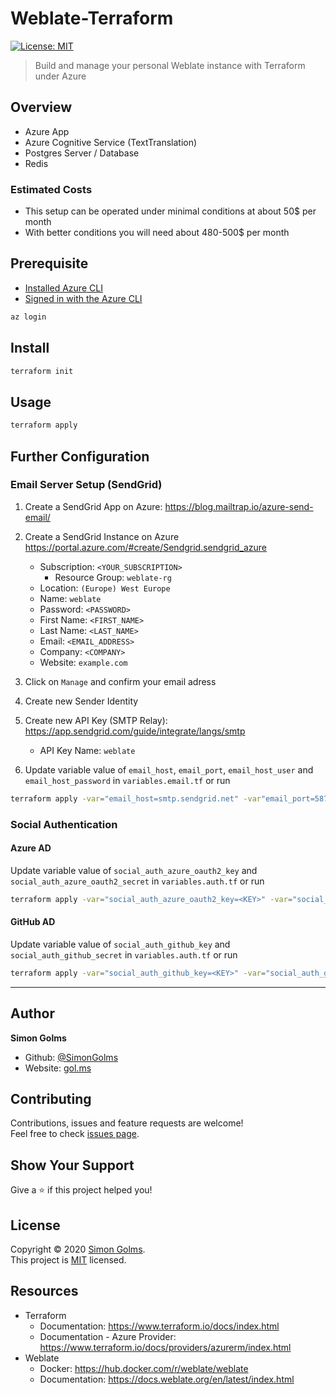 # Weblate-Terraform <!-- omit in toc -->

<p>
  <a href="#" target="_blank">
    <img alt="License: MIT" src="https://img.shields.io/badge/License-MIT-yellow.svg" />
  </a>
</p>

> Build and manage your personal Weblate instance with Terraform under Azure

## Overview

- Azure App
- Azure Cognitive Service (TextTranslation)
- Postgres Server / Database
- Redis

### Estimated Costs

- This setup can be operated under minimal conditions at about 50\$ per month
- With better conditions you will need about 480-500\$ per month

## Prerequisite

- [Installed Azure CLI](https://docs.microsoft.com/en-us/cli/azure/install-azure-cli)
- [Signed in with the Azure CLI](https://docs.microsoft.com/en-us/cli/azure/authenticate-azure-cli)

```sh
az login
```

## Install

```sh
terraform init
```

## Usage

```sh
terraform apply
```

## Further Configuration

### Email Server Setup (SendGrid)

1. Create a SendGrid App on Azure: https://blog.mailtrap.io/azure-send-email/
1. Create a SendGrid Instance on Azure https://portal.azure.com/#create/Sendgrid.sendgrid_azure

   - Subscription: `<YOUR_SUBSCRIPTION>`
     - Resource Group: `weblate-rg`
   - Location: `(Europe) West Europe`
   - Name: `weblate`
   - Password: `<PASSWORD>`
   - First Name: `<FIRST_NAME>`
   - Last Name: `<LAST_NAME>`
   - Email: `<EMAIL_ADDRESS>`
   - Company: `<COMPANY>`
   - Website: `example.com`

1. Click on `Manage` and confirm your email adress
1. Create new Sender Identity
1. Create new API Key (SMTP Relay): https://app.sendgrid.com/guide/integrate/langs/smtp


    - API Key Name: `weblate`

2. Update variable value of `email_host`, `email_port`, `email_host_user` and `email_host_password` in `variables.email.tf` or run

```sh
terraform apply -var="email_host=smtp.sendgrid.net" -var"email_port=587" -var="email_host_user=apiKey" -var="email_host_password=<PASSWORD>" -var=""
```

### Social Authentication

#### Azure AD

Update variable value of `social_auth_azure_oauth2_key` and `social_auth_azure_oauth2_secret` in `variables.auth.tf` or run

```sh
terraform apply -var="social_auth_azure_oauth2_key=<KEY>" -var="social_auth_azure_oauth2_secret=<SECRET>"
```

#### GitHub AD

Update variable value of `social_auth_github_key` and `social_auth_github_secret` in `variables.auth.tf` or run

```sh
terraform apply -var="social_auth_github_key=<KEY>" -var="social_auth_github_secret=<SECRET>"
```

---

## Author

**Simon Golms**

- Github: [@SimonGolms](https://github.com/SimonGolms)
- Website: [gol.ms](https://gol.ms)

## Contributing

Contributions, issues and feature requests are welcome!<br />Feel free to check [issues page](https://github.com/simongolms/weblate-terraform/issues).

## Show Your Support

Give a ⭐️ if this project helped you!

## License

Copyright © 2020 [Simon Golms](https://github.com/SimonGolms).<br />
This project is [MIT](https://github.com/simongolms/weblate-terraform/blob/master/LICENSE) licensed.

## Resources

- Terraform
  - Documentation: https://www.terraform.io/docs/index.html
  - Documentation - Azure Provider: https://www.terraform.io/docs/providers/azurerm/index.html
- Weblate
  - Docker: https://hub.docker.com/r/weblate/weblate
  - Documentation: https://docs.weblate.org/en/latest/index.html
